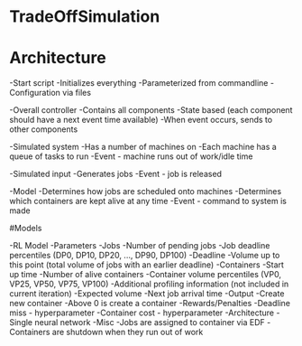 # TradeOffSimulation

# Architecture

-Start script
  -Initializes everything
  -Parameterized from commandline
  -Configuration via files

-Overall controller
  -Contains all components
  -State based (each component should have a next event time available)
  -When event occurs, sends to other components

-Simulated system
  -Has a number of machines on
  -Each machine has a queue of tasks to run
  -Event - machine runs out of work/idle time

-Simulated input
  -Generates jobs
  -Event - job is released

-Model
  -Determines how jobs are scheduled onto machines
  -Determines which containers are kept alive at any time
  -Event - command to system is made

#Models

-RL Model
  -Parameters
    -Jobs
      -Number of pending jobs
      -Job deadline percentiles (DP0, DP10, DP20, ..., DP90, DP100)
        -Deadline
        -Volume up to this point (total volume of jobs with an earlier deadline)
    -Containers
      -Start up time
      -Number of alive containers
      -Container volume percentiles (VP0, VP25, VP50, VP75, VP100)
    -Additional profiling information (not included in current iteration)
      -Expected volume
      -Next job arrival time
  -Output
    -Create new container
      -Above 0 is create a container
  -Rewards/Penalties
    -Deadline miss - hyperparameter
    -Container cost - hyperparameter
  -Architecture
    -Single neural network
  -Misc
    -Jobs are assigned to container via EDF
    -Containers are shutdown when they run out of work